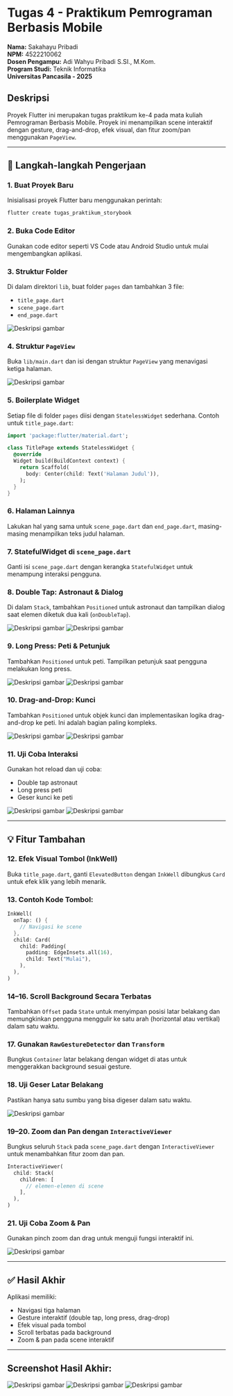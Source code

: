 # Tugas 4 - Praktikum Pemrograman Berbasis Mobile

**Nama:** Sakahayu Pribadi \
**NPM:** 4522210062 \
**Dosen Pengampu:** Adi Wahyu Pribadi S.SI., M.Kom. \
**Program Studi:** Teknik Informatika \
**Universitas Pancasila - 2025**

## Deskripsi

Proyek Flutter ini merupakan tugas praktikum ke-4 pada mata kuliah Pemrograman Berbasis Mobile. Proyek ini menampilkan scene interaktif dengan gesture, drag-and-drop, efek visual, dan fitur zoom/pan menggunakan `PageView`.

---

## 💪 Langkah-langkah Pengerjaan

### 1. Buat Proyek Baru

Inisialisasi proyek Flutter baru menggunakan perintah:

```bash
flutter create tugas_praktikum_storybook
```

### 2. Buka Code Editor

Gunakan code editor seperti VS Code atau Android Studio untuk mulai mengembangkan aplikasi.

### 3. Struktur Folder

Di dalam direktori `lib`, buat folder `pages` dan tambahkan 3 file:

* `title_page.dart`
* `scene_page.dart`
* `end_page.dart`

![Deskripsi gambar](images/folder.png)

### 4. Struktur `PageView`

Buka `lib/main.dart` dan isi dengan struktur `PageView` yang menavigasi ketiga halaman.

![Deskripsi gambar](images/main_code.png)

### 5. Boilerplate Widget

Setiap file di folder `pages` diisi dengan `StatelessWidget` sederhana. Contoh untuk `title_page.dart`:

```dart
import 'package:flutter/material.dart';

class TitlePage extends StatelessWidget {
  @override
  Widget build(BuildContext context) {
    return Scaffold(
      body: Center(child: Text('Halaman Judul')),
    );
  }
}
```

### 6. Halaman Lainnya

Lakukan hal yang sama untuk `scene_page.dart` dan `end_page.dart`, masing-masing menampilkan teks judul halaman.

### 7. StatefulWidget di `scene_page.dart`

Ganti isi `scene_page.dart` dengan kerangka `StatefulWidget` untuk menampung interaksi pengguna.

### 8. Double Tap: Astronaut & Dialog

Di dalam `Stack`, tambahkan `Positioned` untuk astronaut dan tampilkan dialog saat elemen diketuk dua kali (`onDoubleTap`).

![Deskripsi gambar](images/astronaut.png)
![Deskripsi gambar](images/astronaut_dan_balon.png)

### 9. Long Press: Peti & Petunjuk

Tambahkan `Positioned` untuk peti. Tampilkan petunjuk saat pengguna melakukan long press.

![Deskripsi gambar](images/peti.png)
![Deskripsi gambar](images/tambah_peti.png)

### 10. Drag-and-Drop: Kunci

Tambahkan `Positioned` untuk objek kunci dan implementasikan logika drag-and-drop ke peti. Ini adalah bagian paling kompleks.

![Deskripsi gambar](images/kunci.png)
![Deskripsi gambar](images/peti_kunci.png)

### 11. Uji Coba Interaksi

Gunakan hot reload dan uji coba:

* Double tap astronaut
* Long press peti
* Geser kunci ke peti

![Deskripsi gambar](images/peti_kunci_balon.png)
![Deskripsi gambar](images/peti_terbuka.png)

---

## 💡 Fitur Tambahan

### 12. Efek Visual Tombol (InkWell)

Buka `title_page.dart`, ganti `ElevatedButton` dengan `InkWell` dibungkus `Card` untuk efek klik yang lebih menarik.

### 13. Contoh Kode Tombol:

```dart
InkWell(
  onTap: () {
    // Navigasi ke scene
  },
  child: Card(
    child: Padding(
      padding: EdgeInsets.all(16),
      child: Text("Mulai"),
    ),
  ),
)
```

### 14–16. Scroll Background Secara Terbatas

Tambahkan `Offset` pada `State` untuk menyimpan posisi latar belakang dan memungkinkan pengguna menggulir ke satu arah (horizontal atau vertikal) dalam satu waktu.

### 17. Gunakan `RawGestureDetector` dan `Transform`

Bungkus `Container` latar belakang dengan widget di atas untuk menggerakkan background sesuai gesture.

### 18. Uji Geser Latar Belakang

Pastikan hanya satu sumbu yang bisa digeser dalam satu waktu.

![Deskripsi gambar](images/scroll.png)

### 19–20. Zoom dan Pan dengan `InteractiveViewer`

Bungkus seluruh `Stack` pada `scene_page.dart` dengan `InteractiveViewer` untuk menambahkan fitur zoom dan pan.

```dart
InteractiveViewer(
  child: Stack(
    children: [
      // elemen-elemen di scene
    ],
  ),
)
```

### 21. Uji Coba Zoom & Pan

Gunakan pinch zoom dan drag untuk menguji fungsi interaktif ini.

![Deskripsi gambar](images/scroll_final.png)

---

## ✅ Hasil Akhir

Aplikasi memiliki:

* Navigasi tiga halaman
* Gesture interaktif (double tap, long press, drag-drop)
* Efek visual pada tombol
* Scroll terbatas pada background
* Zoom & pan pada scene interaktif

---

## Screenshot Hasil Akhir:

![Deskripsi gambar](images/final_start.png)
![Deskripsi gambar](images/final_scene.png)
![Deskripsi gambar](images/final_end.png)
